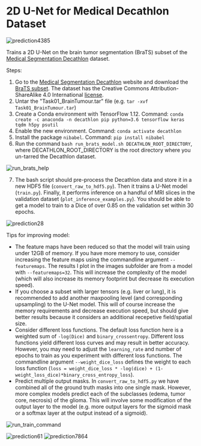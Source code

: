 # 2D U-Net for Medical Decathlon Dataset

![prediction4385](https://github.com/IntelAI/unet/blob/master/single-node/images/pred4385.png)


Trains a 2D U-Net on the brain tumor segmentation (BraTS) subset of the [Medical Segmentation Decathlon](http://medicaldecathlon.com/) dataset.

Steps:
1. Go to the [Medical Segmentation Decathlon](http://medicaldecathlon.com) website and download the [BraTS subset](https://drive.google.com/file/d/1A2IU8Sgea1h3fYLpYtFb2v7NYdMjvEhU/view?usp=sharing). The dataset has the Creative Commons Attribution-ShareAlike 4.0 International [license](https://creativecommons.org/licenses/by-sa/4.0/).
2. Untar the "Task01_BrainTumour.tar" file (e.g. `tar -xvf Task01_BrainTumour.tar`)
3. Create a Conda environment with TensorFlow 1.12. Command: `conda create -c anaconda -n decathlon pip python=3.6 tensorflow keras tqdm h5py psutil`
4. Enable the new environment. Command: `conda activate decathlon`
5. Install the package `nibabel`. Command: `pip install nibabel`
6. Run the command `bash run_brats_model.sh DECATHLON_ROOT_DIRECTORY`, where DECATHLON_ROOT_DIRECTORY is the root directory where you un-tarred the Decathlon dataset.

![run_brats_help](https://github.com/IntelAI/unet/blob/master/single-node/images/run_brats_usage.png)

7. The bash script should pre-process the Decathlon data and store it in a new HDF5 file (`convert_raw_to_hdf5.py`). Then it trains a U-Net model (`train.py`). Finally, it performs inference on a handful of MRI slices in the validation dataset (`plot_inference_examples.py`).  You should be able to get a model to train to a Dice of over 0.85 on the validation set within 30 epochs.

![prediction28](https://github.com/IntelAI/unet/blob/master/single-node/images/pred28.png)

Tips for improving model:
* The feature maps have been reduced so that the model will train using under 12GB of memory.  If you have more memory to use, consider increasing the feature maps using the commandline argument `--featuremaps`. The results I plot in the images subfolder are from a model with `--featuremaps=32`. This will increase the complexity of the model (which will also increase its memory footprint but decrease its execution speed).
* If you choose a subset with larger tensors (e.g. liver or lung), it is recommended to add another maxpooling level (and corresponding upsampling) to the U-Net model. This will of course increase the memory requirements and decrease execution speed, but should give better results because it considers an additional recepetive field/spatial size.
* Consider different loss functions.  The default loss function here is a weighted sum of `-log(Dice)` and `binary_crossentropy`. Different loss functions yield different loss curves and may result in better accuracy. However, you may need to adjust the `learning_rate` and number of epochs to train as you experiment with different loss functions. The commandline argument `--weight_dice_loss` defines the weight to each loss function (`loss = weight_dice_loss * -log(dice) + (1-weight_loss_dice)*binary_cross_entropy_loss`).
* Predict multiple output masks.  In `convert_raw_to_hdf5.py` we have combined all of the ground truth masks into one single mask. However, more complex models predict each of the subclasses (edema, tumor core, necrosis) of the glioma. This will involve some modification of the output layer to the model (e.g. more output layers for the sigmoid mask or a softmax layer at the output instead of a sigmoid).

![run_train_command](https://github.com/IntelAI/unet/blob/master/single-node/images/train_usage.png)

![prediction61](https://github.com/IntelAI/unet/blob/master/single-node/images/pred61.png)
![prediction7864](https://github.com/IntelAI/unet/blob/master/single-node/images/pred7864.png)
